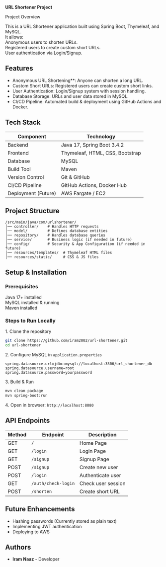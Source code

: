 **URL Shortener Project**

Project Overview 
 
This is a URL Shortener application built using Spring Boot, Thymeleaf, and MySQL.  
It allows:  
 Anonymous users to shorten URLs.  
 Registered users to create custom short URLs.  
 User authentication via Login/Signup.  

 ## **Features**  
- Anonymous URL Shortening**: Anyone can shorten a long URL.  
- Custom Short URLs: Registered users can create custom short links.  
- User Authentication: Login/Signup system with session handling.  
- Database Storage: URLs and user data stored in MySQL.  
- CI/CD Pipeline: Automated build & deployment using GitHub Actions and Docker.  

## **Tech Stack**  
| Component           | Technology                       |
|---------------------|----------------------------------|
| Backend             | Java 17, Spring Boot 3.4.2       |
| Frontend            | Thymeleaf, HTML, CSS, Bootstrap  |
| Database            | MySQL                            |
| Build Tool          | Maven                            |
| Version Control     | Git & GitHub                     |
| CI/CD Pipeline      | GitHub Actions, Docker Hub       |
| Deployment (Future) | AWS Fargate / EC2                |

## **Project Structure**  
```
/src/main/java/com/urlshortener/
│── controller/    # Handles HTTP requests
│── model/         # Defines database entities
│── repository/    # Handles database queries
│── service/       # Business logic (if needed in future)
│── config/        # Security & App Configuration (if needed in future)
│── resources/templates/  # Thymeleaf HTML files
│── resources/static/     # CSS & JS files
```
## **Setup & Installation**  

### **Prerequisites**  
Java 17+ installed  
MySQL installed & running  
Maven installed  

### **Steps to Run Locally**  
1️. Clone the repository  
```bash
git clone https://github.com/iram2002/url-shortener.git
cd url-shortener
```
2️. Configure MySQL in `application.properties`  
```properties
spring.datasource.url=jdbc:mysql://localhost:3306/url_shortener_db
spring.datasource.username=root
spring.datasource.password=yourpassword
```
3️. Build & Run  
```bash
mvn clean package
mvn spring-boot:run
```
4️. Open in browser: `http://localhost:8080`

## **API Endpoints**  
| Method | Endpoint            | Description        |
|--------|---------------------|-------------       |
| GET    | `/`                 | Home Page          |
| GET    | `/login`            | Login Page         |
| GET    | `/signup`           | Signup Page        |
| POST   | `/signup`           | Create new user    |
| POST   | `/login`            | Authenticate user  |
| GET    | `/auth/check-login` | Check user session |
| POST   | `/shorten`          | Create short URL   |

## **Future Enhancements**  
- Hashing passwords (Currently stored as plain text)  
- Implementing JWT authentication  
- Deploying to AWS

## **Authors**  
- **Iram Naaz** - Developer  
